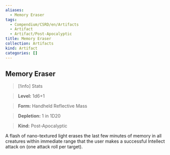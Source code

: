 ```yaml
---
aliases:
  - Memory Eraser
tags:
  - Compendium/CSRD/en/Artifacts
  - Artifact
  - Artifact/Post-Apocalyptic
title: Memory Eraser
collection: Artifacts
kind: Artifact
categories: []
---
```

## Memory Eraser    
>[!info] Stats    
> **Level:** 1d6+1    
> **Form:** Handheld Reflective Mass    
> **Depletion:** 1 in 1D20    
> **Kind:** Post-Apocalyptic  
    
A flash of nano-textured light erases the last few minutes of memory in all creatures within immediate range that the user makes a successful Intellect attack on (one attack roll per target).